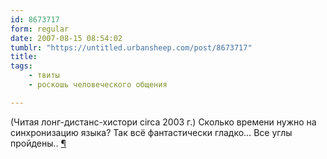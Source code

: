 ```yaml
---
id: 8673717
form: regular
date: 2007-08-15 08:54:02
tumblr: "https://untitled.urbansheep.com/post/8673717"
title:
tags:
    - твиты
    - роскошь человеческого общения

---
```


<p>(Читая лонг-дистанс-хистори circa 2003 г.) Сколько времени нужно на синхронизацию языка? Так всё фантастически гладко&hellip; Все углы пройдены.. <a href="http://twitter.com/urbansheep/statuses/206808572">¶</a></p>

